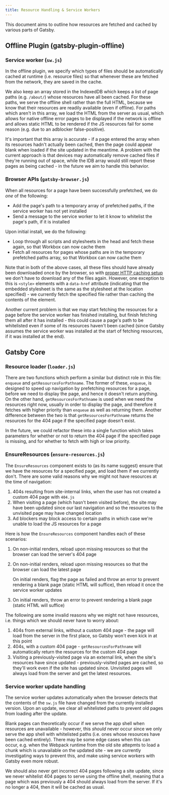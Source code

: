 ```yaml
---
title: Resource Handling & Service Workers
---
```


This document aims to outline how resources are fetched and cached by various parts of Gatsby.

## Offline Plugin (gatsby-plugin-offline)

### Service worker (`sw.js`)

In the offline plugin, we specify which types of files should be automatically cached at runtime (i.e. resource files) so that whenever these are fetched from the network, they are saved in the cache.

We also keep an array stored in the IndexedDB which keeps a list of page paths (e.g. `/about/`) whose resources have all been cached. For these paths, we serve the offline shell rather than the full HTML, because we know that their resources are readily available (even if offline). For paths which aren't in this array, we load the HTML from the server as usual, which allows for native offline error pages to be displayed if the network is offline and allows static HTML to be rendered if the JS resources fail for some reason (e.g. due to an adblocker false-positive).

It's important that this array is accurate - if a page entered the array when its resources hadn't actually been cached, then the page could appear blank when loaded if the site updated in the meantime. A problem with the current approach is that devices may automatically remove cached files if they're running out of space, while the IDB array would still report these pages as being cached - in the future we aim to handle this behavior.

### Browser APIs (`gatsby-browser.js`)

When all resources for a page have been successfully prefetched, we do _one_ of the following:

- Add the page's path to a temporary array of prefetched paths, if the service worker has not yet installed
- Send a message to the service worker to let it know to whitelist the page's path, if it is installed

Upon initial install, we do the following:

- Loop through all scripts and stylesheets in the head and fetch these again, so that Workbox can now cache them
- Fetch all resources for pages whose paths are in the temporary prefetched paths array, so that Workbox can now cache them

Note that in both of the above cases, all these files should have already been downloaded once by the browser, so with [proper HTTP caching setup](/docs/caching/) we don't have to download any of the files again. However, one exception to this is `<style>` elements with a `data-href` attribute (indicating that the embedded stylesheet is the same as the stylesheet at the location specified) - we currently fetch the specified file rather than caching the contents of the element.

Another current problem is that we may start fetching the resources for a page before the service worker has finished installing, but finish fetching them all after it has installed - this could cause a page's path to be whitelisted even if some of its resources haven't been cached (since Gatsby assumes the service worker was installed at the start of fetching resources, if it was installed at the end).

## Gatsby Core

### Resource loader (`loader.js`)

There are two functions which perform a similar but distinct role in this file: `enqueue` and `getResourcesForPathname`. The former of these, `enqueue`, is designed to speed up navigation by prefetching resources for a page, before we need to display the page, and hence it doesn't return anything. On the other hand, `getResourcesForPathname` is used when we need the resources right now, usually in order to display the page, and therefore it fetches with higher priority than `enqueue` as well as returning them. Another difference between the two is that `getResourcesForPathname` returns the resources for the 404 page if the specified page doesn't exist.

In the future, we could refactor these into a single function which takes parameters for whether or not to return the 404 page if the specified page is missing, and for whether to fetch with high or low priority.

### EnsureResources (`ensure-resources.js`)

The `EnsureResources` component exists to (as its name suggest) ensure that we have the resources for a specified page, and load them if we currently don't. There are some valid reasons why we might not have resources at the time of navigation:

1. 404s resulting from site-internal links, when the user has not created a custom 404 page with `404.js`
2. When visiting a page (which hasn't been visited before), the site may have been updated since our last navigation and so the resources to the unvisited page may have changed location
3. Ad blockers may block access to certain paths in which case we're unable to load the JS resources for a page

Here is how the `EnsureResources` component handles each of these scenarios:

1. On non-initial renders, reload upon missing resources so that the browser can load the server's 404 page

2. On non-initial renders, reload upon missing resources so that the browser can load the latest page

   On initial renders, flag the page as failed and throw an error to prevent rendering a blank page (static HTML will suffice), then reload it once the service worker updates

3. On initial renders, throw an error to prevent rendering a blank page (static HTML will suffice)

The following are some invalid reasons why we might not have resources, i.e. things which we should never have to worry about:

1. 404s from external links, without a custom 404 page - the page will load from the server in the first place, so Gatsby won't even kick in at this point
2. 404s, with a custom 404 page - `getResourcesForPathname` will automatically return the resources for the custom 404 page
3. Visiting a previously-visited page via an external link, when the site's resources have since updated - previously-visited pages are cached, so they'll work even if the site has updated since. Unvisited pages will always load from the server and get the latest resources.

### Service worker update handling

The service worker updates automatically when the browser detects that the contents of the `sw.js` file have changed from the currently installed version. Upon an update, we clear all whitelisted paths to prevent old pages from loading after the update.

Blank pages can theoretically occur if we serve the app shell when resources are unavailable - however, this _should_ never occur since we only serve the app shell with whitelisted paths (i.e. ones whose resources have been cached entirely). There may be some edge cases when this can occur, e.g. when the Webpack runtime from the old site attepmts to load a chunk which is unavailable on the updated site - we are currently investigating ways to prevent this, and make using service workers with Gatsby even more robust.

We should also never get incorrect 404 pages following a site update, since we never whitelist 404 pages to serve using the offline shell, meaning that a page which was previously a 404 should always load from the server. If it's no longer a 404, then it will be cached as usual.
